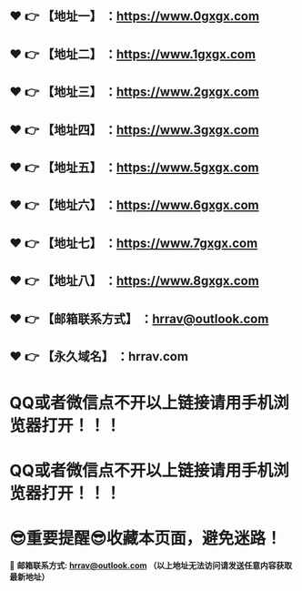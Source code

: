 :heart: :point_right: 【地址一】 ：https://www.0gxgx.com
------
:heart: :point_right: 【地址二】 ：https://www.1gxgx.com
------
:heart: :point_right: 【地址三】 ：https://www.2gxgx.com
------
:heart: :point_right: 【地址四】 ：https://www.3gxgx.com
------
:heart: :point_right: 【地址五】 ：https://www.5gxgx.com
------
:heart: :point_right: 【地址六】 ：https://www.6gxgx.com
------
:heart: :point_right: 【地址七】 ：https://www.7gxgx.com
------
:heart: :point_right: 【地址八】 ：https://www.8gxgx.com
------
:heart: :point_right: 【邮箱联系方式】 ：hrrav@outlook.com
------
:heart: :point_right: 【永久域名】 ：hrrav.com
------
# QQ或者微信点不开以上链接请用手机浏览器打开！！！
# QQ或者微信点不开以上链接请用手机浏览器打开！！！
# :sunglasses:重要提醒:sunglasses:收藏本页面，避免迷路！
:e-mail: __邮箱联系方式: hrrav@outlook.com （以上地址无法访问请发送任意内容获取最新地址）__
